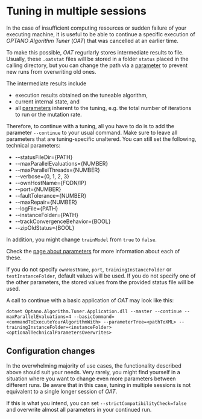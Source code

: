 # Tuning in multiple sessions

In the case of insufficient computing resources or sudden failure of your executing machine, it is useful to be able to continue a specific execution of *OPTANO Algorithm Tuner* (*OAT*) that was cancelled at an earlier time.

To make this possible, *OAT* regurlarly stores intermediate results to file. Usually, these `.oatstat` files will be stored in a folder `status` placed in the calling directory, but you can change the path via a [parameter](parameters.md) to prevent new runs from overwriting old ones.

The intermediate results include

- execution results obtained on the tuneable algorithm,
- current internal state, and
- all [parameters](parameters.md) inherent to the tuning, e.g. the total number of iterations to run or the mutation rate.

Therefore, to continue with a tuning, all you have to do is to add the parameter `--continue` to your usual command. Make sure to leave all parameters that are tuning-specific unaltered. You can still set the following, technical parameters:

- --statusFileDir={PATH}
- --maxParallelEvaluations={NUMBER}
- --maxParallelThreads={NUMBER}
- --verbose={0, 1, 2, 3} 
- --ownHostName={FQDN/IP}
- --port={NUMBER} 
- --faultTolerance={NUMBER} 
- --maxRepair={NUMBER} 
- --logFile={PATH}
- --instanceFolder={PATH}
- --trackConvergenceBehavior={BOOL}
- --zipOldStatus={BOOL}

In addition, you might change `trainModel` from `true` to `false`.

Check the [page about parameters](parameters.md) for more information about each of these.

If you do not specify `ownHostName`, `port`, `trainingInstanceFolder` or `testInstanceFolder`, default values will be used. If you do not specify one of the other parameters, the stored values from the provided status file will be used.

A call to continue with a basic application of *OAT* may look like this:

	dotnet Optano.Algorithm.Tuner.Application.dll --master --continue --maxParallelEvaluations=4 --basicCommand=<commandToExecuteYourAlgorithmWith> --parameterTree=<pathToXML> --trainingInstanceFolder=<instanceFolder> <optionalTechnicalParametersOverwrites>

## Configuration changes

In the overwhelming majority of use cases, the functionality described above should suit your needs. Very rarely, you might find yourself in a situation where you want to change even more parameters between different runs. Be aware that in this case, tuning in multiple sessions is not equivalent to a single longer session of *OAT*.

If this is what you intend, you can set `--strictCompatibilityCheck=false` and overwrite almost all parameters in your continued run.
